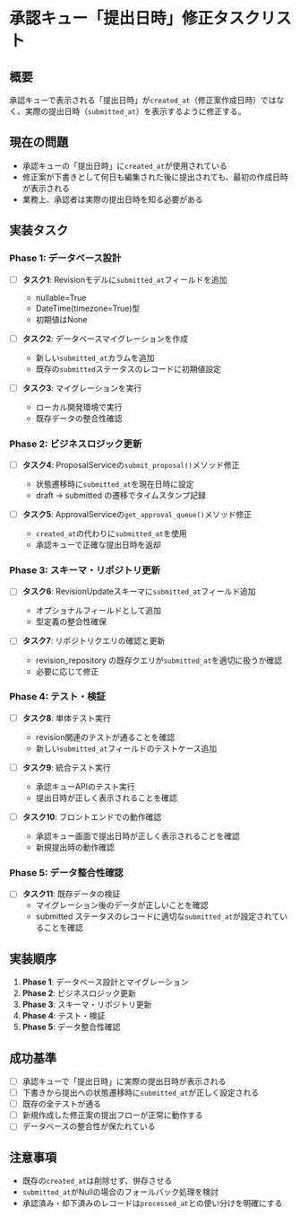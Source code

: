# 承認キュー「提出日時」修正タスクリスト

## 概要
承認キューで表示される「提出日時」が`created_at`（修正案作成日時）ではなく、実際の提出日時（`submitted_at`）を表示するように修正する。

## 現在の問題
- 承認キューの「提出日時」に`created_at`が使用されている
- 修正案が下書きとして何日も編集された後に提出されても、最初の作成日時が表示される
- 業務上、承認者は実際の提出日時を知る必要がある

## 実装タスク

### Phase 1: データベース設計
- [ ] **タスク1**: Revisionモデルに`submitted_at`フィールドを追加
  - nullable=True
  - DateTime(timezone=True)型
  - 初期値はNone

- [ ] **タスク2**: データベースマイグレーションを作成
  - 新しい`submitted_at`カラムを追加
  - 既存の`submitted`ステータスのレコードに初期値設定

- [ ] **タスク3**: マイグレーションを実行
  - ローカル開発環境で実行
  - 既存データの整合性確認

### Phase 2: ビジネスロジック更新
- [ ] **タスク4**: ProposalServiceの`submit_proposal()`メソッド修正
  - 状態遷移時に`submitted_at`を現在日時に設定
  - draft → submitted の遷移でタイムスタンプ記録

- [ ] **タスク5**: ApprovalServiceの`get_approval_queue()`メソッド修正
  - `created_at`の代わりに`submitted_at`を使用
  - 承認キューで正確な提出日時を返却

### Phase 3: スキーマ・リポジトリ更新
- [ ] **タスク6**: RevisionUpdateスキーマに`submitted_at`フィールド追加
  - オプショナルフィールドとして追加
  - 型定義の整合性確保

- [ ] **タスク7**: リポジトリクエリの確認と更新
  - revision_repository の既存クエリが`submitted_at`を適切に扱うか確認
  - 必要に応じて修正

### Phase 4: テスト・検証
- [ ] **タスク8**: 単体テスト実行
  - revision関連のテストが通ることを確認
  - 新しい`submitted_at`フィールドのテストケース追加

- [ ] **タスク9**: 統合テスト実行
  - 承認キューAPIのテスト実行
  - 提出日時が正しく表示されることを確認

- [ ] **タスク10**: フロントエンドでの動作確認
  - 承認キュー画面で提出日時が正しく表示されることを確認
  - 新規提出時の動作確認

### Phase 5: データ整合性確認
- [ ] **タスク11**: 既存データの検証
  - マイグレーション後のデータが正しいことを確認
  - submitted ステータスのレコードに適切な`submitted_at`が設定されていることを確認

## 実装順序
1. **Phase 1**: データベース設計とマイグレーション
2. **Phase 2**: ビジネスロジック更新
3. **Phase 3**: スキーマ・リポジトリ更新
4. **Phase 4**: テスト・検証
5. **Phase 5**: データ整合性確認

## 成功基準
- [ ] 承認キューで「提出日時」に実際の提出日時が表示される
- [ ] 下書きから提出への状態遷移時に`submitted_at`が正しく設定される
- [ ] 既存の全テストが通る
- [ ] 新規作成した修正案の提出フローが正常に動作する
- [ ] データベースの整合性が保たれている

## 注意事項
- 既存の`created_at`は削除せず、併存させる
- `submitted_at`がNullの場合のフォールバック処理を検討
- 承認済み・却下済みのレコードは`processed_at`との使い分けを明確にする